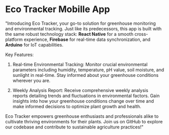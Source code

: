 # Eco Tracker Mobille App


"Introducing Eco Tracker, your go-to solution for greenhouse monitoring and environmental tracking. Just like its predecessors, this app is built with the same robust technology stack: **React Native** for a smooth cross-platform experience, **Firebase** for real-time data synchronization, and **Arduino** for IoT capabilities.

Key Features:

1. Real-time Environmental Tracking: Monitor crucial environmental parameters including humidity, temperature, pH value, soil moisture, and sunlight in real-time. Stay informed about your greenhouse conditions wherever you are.

2. Weekly Analysis Report: Receive comprehensive weekly analysis reports detailing trends and fluctuations in environmental factors. Gain insights into how your greenhouse conditions change over time and make informed decisions to optimize plant growth and health.

Eco Tracker empowers greenhouse enthusiasts and professionals alike to cultivate thriving environments for their plants. Join us on GitHub to explore our codebase and contribute to sustainable agriculture practices!"
